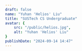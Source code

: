 ```yaml
---
draft: false
name: "Yuhan 'Helios' Liu"
title: "SUSTech CS Undergraduate"
avatar: {
    src: "/public/helios.jpg",
    alt: "Yuhan 'Helios' Liu"
}
publishDate: "2024-09-14 14:47"
---
```

